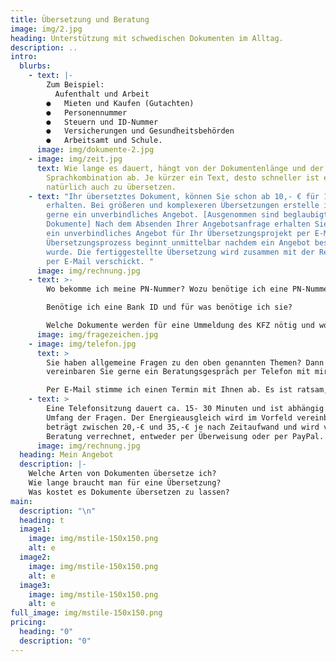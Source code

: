 ```yaml
---
title: Übersetzung und Beratung
image: img/2.jpg
heading: Unterstützung mit schwedischen Dokumenten im Alltag.
description: ..
intro:
  blurbs:
    - text: |-
        Zum Beispiel: 
          Aufenthalt und Arbeit
        ●   Mieten und Kaufen (Gutachten) 
        ●   Personennummer 
        ●   Steuern und ID-Nummer
        ●   Versicherungen und Gesundheitsbehörden
        ●   Arbeitsamt und Schule.
      image: img/dokumente-2.jpg
    - image: img/zeit.jpg
      text: Wie lange es dauert, hängt von der Dokumentenlänge und der
        Sprachkombination ab. Je kürzer ein Text, desto schneller ist er
        natürlich auch zu übersetzen.
    - text: "Ihr übersetztes Dokument, können Sie schon ab 10,- € für 100 Wörter
        erhalten. Bei größeren und komplexeren Übersetzungen erstelle ich Ihnen
        gerne ein unverbindliches Angebot. [Ausgenommen sind beglaubigte
        Dokumente] Nach dem Absenden Ihrer Angebotsanfrage erhalten Sie von mir
        ein unverbindliches Angebot für Ihr Übersetzungsprojekt per E-Mail. Der
        Übersetzungsprozess beginnt unmittelbar nachdem ein Angebot bestätigt
        wurde. Die fertiggestellte Übersetzung wird zusammen mit der Rechnung
        per E-Mail verschickt. "
      image: img/rechnung.jpg
    - text: >-
        Wo bekomme ich meine PN-Nummer? Wozu benötige ich eine PN-Nummer?

        Benötige ich eine Bank ID und für was benötige ich sie?

        Welche Dokumente werden für eine Ummeldung des KFZ nötig und wo kann ich mein Auto ummelden? Bei einem Hauskauf beispielsweise, ist ein Gutachten in schriftlicher Form vorhanden. Übersetzen kann man dieses Gutachten auch per Software, aber der Inhalt eines Gutachtens ist wesentlich mehr als „nur“ eine Übersetzung.  Hier gibt es oft einige Punkte zu beachten, die speziell nur hier in Schweden zu beachten sind.  
      image: img/fragezeichen.jpg
    - image: img/telefon.jpg
      text: >
        Sie haben allgemeine Fragen zu den oben genannten Themen? Dann
        vereinbaren Sie gerne ein Beratungsgespräch per Telefon mit mir.

        Per E-Mail stimme ich einen Termin mit Ihnen ab. Es ist ratsam, vor der Beratung formlos eine „kurze“ E-Mail zu verfassen, in der die hauptsächlichen Fragen skizziert werden. Hier ist es auch wichtig zu wissen um welche Kommune/Bundesland es sich handelt. Somit bin ich vorbereitet und kann den Telefontermin für Sie und mich effektiv nutzen.
    - text: >
        Eine Telefonsitzung dauert ca. 15- 30 Minuten und ist abhängig von
        Umfang der Fragen. Der Energieausgleich wird im Vorfeld vereinbart und
        beträgt zwischen 20,-€ und 35,-€ je nach Zeitaufwand und wird vor der
        Beratung verrechnet, entweder per Überweisung oder per PayPal. 
      image: img/rechnung.jpg
  heading: Mein Angebot
  description: |-
    Welche Arten von Dokumenten übersetze ich?
    Wie lange braucht man für eine Übersetzung?
    Was kostet es Dokumente übersetzen zu lassen?
main:
  description: "\n"
  heading: t
  image1:
    image: img/mstile-150x150.png
    alt: e
  image2:
    image: img/mstile-150x150.png
    alt: e
  image3:
    image: img/mstile-150x150.png
    alt: e
full_image: img/mstile-150x150.png
pricing:
  heading: "0"
  description: "0"
---
```

